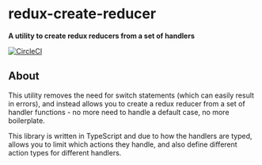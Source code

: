 # redux-create-reducer

**A utility to create redux reducers from a set of handlers**

[![CircleCI](https://circleci.com/gh/JakeSidSmith/redux-create-reducer.svg?style=svg)](https://circleci.com/gh/JakeSidSmith/redux-create-reducer)

## About

This utility removes the need for switch statements (which can easily result in errors), and instead allows you to create a redux reducer from a set of handler functions - no more need to handle a default case, no more boilerplate.

This library is written in TypeScript and due to how the handlers are typed, allows you to limit which actions they handle, and also define different action types for different handlers.
